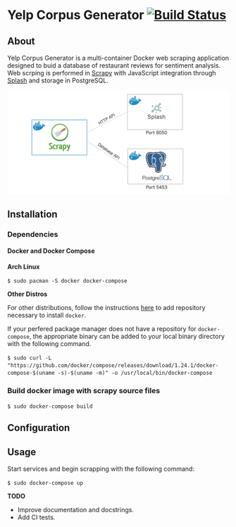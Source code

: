# Yelp Corpus Generator [![Build Status](https://travis-ci.org/tybrs/yelp-corpus-generator.svg?branch=master)](https://travis-ci.org/tybrs/yelp-corpus-generator)

## About
Yelp Corpus Generator is a multi-container Docker web scraping application designed to buid a database of restaurant reviews for sentiment analysis. Web scrping is performed in [Scrapy]() with JavaScript integration through [Splash]() and storage in PostgreSQL.

![docker-services-arch](docker-services-arch.png)

## Installation

### Dependencies

#### Docker and Docker Compose

**Arch Linux**

`$ sudo pacman -S docker docker-compose`

**Other Distros**

For other distributions, follow the instructions [here](https://docs.docker.com/install/linux/docker-ce/) to add repository necessary to install `docker`.

If your perfered package manager does not have a repository for `docker-compose`, the appropriate binary can be added to your local binary directory with the following command.

```$ sudo curl -L "https://github.com/docker/compose/releases/download/1.24.1/docker-compose-$(uname -s)-$(uname -m)" -o /usr/local/bin/docker-compose```

### Build docker image with scrapy source files

``$ sudo docker-compose build``

## Configuration

## Usage

Start services and begin scrapping with the following command:

``$ sudo docker-compose up``

**TODO**

* Improve documentation and docstrings.
* Add CI tests.
